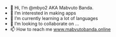 - 👋 Hi, I’m @mbyo2 AKA Mabvuto Banda. 
- 👀 I’m interested in making apps
- 🌱 I’m currently learning a lot of languages
- 💞️ I’m looking to collaborate on ...
- 📫 How to reach me www.mabvutobanda.online

<!---
mbyo2/mbyo2 is a ✨ special ✨ repository because its `README.md` (this file) appears on your GitHub profile.
You can click the Preview link to take a look at your changes.
--->
